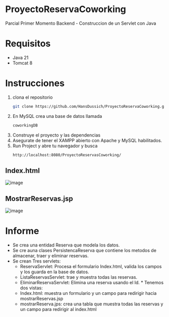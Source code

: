 # ProyectoReservaCoworking
Parcial Primer Momento Backend - Construccion de un Servlet con Java 

# Requisitos 
* Java 21
* Tomcat 8

# Instrucciones

1. clona el repositorio
    ```bash
    git clone https://github.com/HansDussich/ProyectoReservaCoworking.git
2. En MySQL crea una base de datos llamada
   ```bash
   coworkingDB
3. Construye el proyecto y las dependencias
4. Asegurate de tener el XAMPP abierto con Apache y MySQL habilitados.
5. Run Project y abre tu navegador y busca
   ```bash
   http://localhost:8080/ProyectoReservasCoworking/

## Index.html
![image](https://github.com/user-attachments/assets/d2229766-9d21-4d4b-a4a3-393283634621)

## MostrarReservas.jsp
![image](https://github.com/user-attachments/assets/c0316ba9-8886-4f2e-b973-c49a66dc8f67)


# Informe
   * Se crea una entidad Reserva que modela los datos.
   * Se cre auna clases PersistencaReserva que contiene los metodos de almacenar, traer y eliminar reservas.
   * Se crean Tres servlets:
        - ReservaServlet: Procesa el formulario Index.html, valida los campos y los guarda en la base de datos.
        - ListaReservasServlet: trae y muestra todas las reservas.
        - EliminarReservaServlet: Elimina una reserva usando el Id.
    * Tenemos dos vistas:
        - Index.html: muestra un formulario y un campo para redirigir hacia mostrarReservas.jsp
        - mostrarReserva.jps: crea una tabla que muestra todas las reservas y un campo para redirigir al index.html
    
